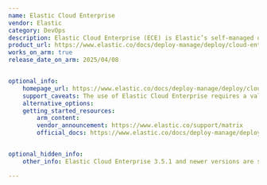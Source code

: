 ```yaml
---
name: Elastic Cloud Enterprise
vendor: Elastic
category: DevOps
description: Elastic Cloud Enterprise (ECE) is Elastic’s self-managed orchestration platform for deploying, scaling, and managing Elasticsearch, Kibana, and other Elastic Stack components across on-premises or cloud infrastructure. It provides centralized management, automated scaling, high availability, and enterprise security controls for running the Elastic Stack at scale.
product_url: https://www.elastic.co/docs/deploy-manage/deploy/cloud-enterprise
works_on_arm: true
release_date_on_arm: 2025/04/08


optional_info:
    homepage_url: https://www.elastic.co/docs/deploy-manage/deploy/cloud-enterprise
    support_caveats: The use of Elastic Cloud Enterprise requires a valid license, which can be obtained from Elastic and add to the installation. When we first install ECE, Elastic automatically activates ECE with a trial license that is valid for 30 days. Please see [this](https://www.elastic.co/docs/deploy-manage/license/manage-your-license-in-ece).
    alternative_options:
    getting_started_resources:
        arm_content:
        vendor_announcement: https://www.elastic.co/support/matrix
        official_docs: https://www.elastic.co/docs/deploy-manage/deploy/cloud-enterprise/install


optional_hidden_info:
    other_info: Elastic Cloud Enterprise 3.5.1 and newer versions are supported on the Arm-based hardwares, as mentioned in the [support matrix](https://www.elastic.co/support/matrix).

---
```

